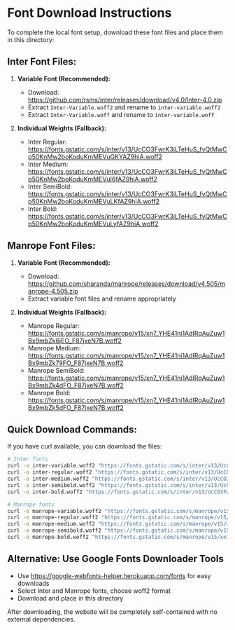 # Font Download Instructions

To complete the local font setup, download these font files and place them in this directory:

## Inter Font Files:

1. **Variable Font (Recommended):**

   - Download: https://github.com/rsms/inter/releases/download/v4.0/Inter-4.0.zip
   - Extract `Inter-Variable.woff2` and rename to `inter-variable.woff2`
   - Extract `Inter-Variable.woff` and rename to `inter-variable.woff`

2. **Individual Weights (Fallback):**
   - Inter Regular: https://fonts.gstatic.com/s/inter/v13/UcCO3FwrK3iLTeHuS_fvQtMwCp50KnMw2boKoduKmMEVuGKYAZ9hiA.woff2
   - Inter Medium: https://fonts.gstatic.com/s/inter/v13/UcCO3FwrK3iLTeHuS_fvQtMwCp50KnMw2boKoduKmMEVuI6fAZ9hiA.woff2
   - Inter SemiBold: https://fonts.gstatic.com/s/inter/v13/UcCO3FwrK3iLTeHuS_fvQtMwCp50KnMw2boKoduKmMEVuLKfAZ9hiA.woff2
   - Inter Bold: https://fonts.gstatic.com/s/inter/v13/UcCO3FwrK3iLTeHuS_fvQtMwCp50KnMw2boKoduKmMEVuLyfAZ9hiA.woff2

## Manrope Font Files:

1. **Variable Font (Recommended):**

   - Download: https://github.com/sharanda/manrope/releases/download/v4.505/manrope-4.505.zip
   - Extract variable font files and rename appropriately

2. **Individual Weights (Fallback):**
   - Manrope Regular: https://fonts.gstatic.com/s/manrope/v15/xn7_YHE41ni1AdIRqAuZuw1Bx9mbZk6jEO_F87jxeN7B.woff2
   - Manrope Medium: https://fonts.gstatic.com/s/manrope/v15/xn7_YHE41ni1AdIRqAuZuw1Bx9mbZk79FO_F87jxeN7B.woff2
   - Manrope SemiBold: https://fonts.gstatic.com/s/manrope/v15/xn7_YHE41ni1AdIRqAuZuw1Bx9mbZk4dFO_F87jxeN7B.woff2
   - Manrope Bold: https://fonts.gstatic.com/s/manrope/v15/xn7_YHE41ni1AdIRqAuZuw1Bx9mbZk5dFO_F87jxeN7B.woff2

## Quick Download Commands:

If you have curl available, you can download the files:

```bash
# Inter fonts
curl -o inter-variable.woff2 "https://fonts.gstatic.com/s/inter/v13/UcCO3FwrK3iLTeHuS_fvQtMwCp50KnMw2boKoduKmMEVuLyfAZ9hiA.woff2"
curl -o inter-regular.woff2 "https://fonts.gstatic.com/s/inter/v13/UcCO3FwrK3iLTeHuS_fvQtMwCp50KnMw2boKoduKmMEVuGKYAZ9hiA.woff2"
curl -o inter-medium.woff2 "https://fonts.gstatic.com/s/inter/v13/UcCO3FwrK3iLTeHuS_fvQtMwCp50KnMw2boKoduKmMEVuI6fAZ9hiA.woff2"
curl -o inter-semibold.woff2 "https://fonts.gstatic.com/s/inter/v13/UcCO3FwrK3iLTeHuS_fvQtMwCp50KnMw2boKoduKmMEVuLKfAZ9hiA.woff2"
curl -o inter-bold.woff2 "https://fonts.gstatic.com/s/inter/v13/UcCO3FwrK3iLTeHuS_fvQtMwCp50KnMw2boKoduKmMEVuLyfAZ9hiA.woff2"

# Manrope fonts
curl -o manrope-variable.woff2 "https://fonts.gstatic.com/s/manrope/v15/xn7_YHE41ni1AdIRqAuZuw1Bx9mbZk59FO_F87jxeN7B.woff2"
curl -o manrope-regular.woff2 "https://fonts.gstatic.com/s/manrope/v15/xn7_YHE41ni1AdIRqAuZuw1Bx9mbZk6jEO_F87jxeN7B.woff2"
curl -o manrope-medium.woff2 "https://fonts.gstatic.com/s/manrope/v15/xn7_YHE41ni1AdIRqAuZuw1Bx9mbZk79FO_F87jxeN7B.woff2"
curl -o manrope-semibold.woff2 "https://fonts.gstatic.com/s/manrope/v15/xn7_YHE41ni1AdIRqAuZuw1Bx9mbZk4dFO_F87jxeN7B.woff2"
curl -o manrope-bold.woff2 "https://fonts.gstatic.com/s/manrope/v15/xn7_YHE41ni1AdIRqAuZuw1Bx9mbZk5dFO_F87jxeN7B.woff2"
```

## Alternative: Use Google Fonts Downloader Tools

- Use https://google-webfonts-helper.herokuapp.com/fonts for easy downloads
- Select Inter and Manrope fonts, choose woff2 format
- Download and place in this directory

After downloading, the website will be completely self-contained with no external dependencies.
